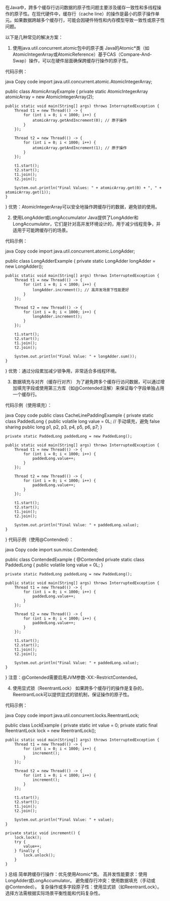 在Java中，跨多个缓存行访问数据的原子性问题主要涉及缓存一致性和多线程操作的原子性。在现代硬件中，缓存行（cache line）的操作是最小的原子操作单元。如果数据跨越多个缓存行，可能会因硬件特性和内存模型导致一致性或原子性问题。

以下是几种常见的解决方案：

1. 使用java.util.concurrent.atomic包中的原子类
Java的Atomic*类（如AtomicIntegerArray或AtomicReference）基于CAS（Compare-And-Swap）操作，可以在硬件层面确保跨缓存行操作的原子性。

代码示例：

java
Copy code
import java.util.concurrent.atomic.AtomicIntegerArray;

public class AtomicArrayExample {
    private static AtomicIntegerArray atomicArray = new AtomicIntegerArray(2);

    public static void main(String[] args) throws InterruptedException {
        Thread t1 = new Thread(() -> {
            for (int i = 0; i < 1000; i++) {
                atomicArray.getAndIncrement(0); // 原子操作
            }
        });

        Thread t2 = new Thread(() -> {
            for (int i = 0; i < 1000; i++) {
                atomicArray.getAndIncrement(1); // 原子操作
            }
        });

        t1.start();
        t2.start();
        t1.join();
        t2.join();

        System.out.println("Final Values: " + atomicArray.get(0) + ", " + atomicArray.get(1));
    }
}
优势：AtomicIntegerArray可以安全地操作跨缓存行的数据，避免锁的使用。

2. 使用LongAdder或LongAccumulator
Java提供了LongAdder和LongAccumulator，它们是针对高并发环境设计的，用于减少线程竞争，并适用于可能跨缓存行的场景。

代码示例：

java
Copy code
import java.util.concurrent.atomic.LongAdder;

public class LongAdderExample {
    private static LongAdder longAdder = new LongAdder();

    public static void main(String[] args) throws InterruptedException {
        Thread t1 = new Thread(() -> {
            for (int i = 0; i < 1000; i++) {
                longAdder.increment(); // 高并发场景下性能更好
            }
        });

        Thread t2 = new Thread(() -> {
            for (int i = 0; i < 1000; i++) {
                longAdder.increment();
            }
        });

        t1.start();
        t2.start();
        t1.join();
        t2.join();

        System.out.println("Final Value: " + longAdder.sum());
    }
}
优势：通过分段累加减少锁争用，非常适合多线程环境。

3. 数据填充与对齐（缓存行对齐）
为了避免跨多个缓存行访问数据，可以通过增加填充字段或使用第三方库（如@Contended注解）来保证每个字段单独占用一个缓存行。

代码示例（使用填充）：

java
Copy code
public class CacheLinePaddingExample {
    private static class PaddedLong {
        public volatile long value = 0L;
        // 手动填充，避免 false sharing
        public long p1, p2, p3, p4, p5, p6, p7;
    }

    private static PaddedLong paddedLong = new PaddedLong();

    public static void main(String[] args) throws InterruptedException {
        Thread t1 = new Thread(() -> {
            for (int i = 0; i < 1000; i++) {
                paddedLong.value++;
            }
        });

        Thread t2 = new Thread(() -> {
            for (int i = 0; i < 1000; i++) {
                paddedLong.value++;
            }
        });

        t1.start();
        t2.start();
        t1.join();
        t2.join();

        System.out.println("Final Value: " + paddedLong.value);
    }
}
代码示例（使用@Contended）：

java
Copy code
import sun.misc.Contended;

public class ContendedExample {
    @Contended
    private static class PaddedLong {
        public volatile long value = 0L;
    }

    private static PaddedLong paddedLong = new PaddedLong();

    public static void main(String[] args) throws InterruptedException {
        Thread t1 = new Thread(() -> {
            for (int i = 0; i < 1000; i++) {
                paddedLong.value++;
            }
        });

        Thread t2 = new Thread(() -> {
            for (int i = 0; i < 1000; i++) {
                paddedLong.value++;
            }
        });

        t1.start();
        t2.start();
        t1.join();
        t2.join();

        System.out.println("Final Value: " + paddedLong.value);
    }
}
注意：@Contended需要启用JVM参数-XX:-RestrictContended。

4. 使用显式锁（ReentrantLock）
如果跨多个缓存行的操作是复杂的，ReentrantLock可以提供显式的锁机制，保证操作的原子性。

代码示例：

java
Copy code
import java.util.concurrent.locks.ReentrantLock;

public class LockExample {
    private static int value = 0;
    private static final ReentrantLock lock = new ReentrantLock();

    public static void main(String[] args) throws InterruptedException {
        Thread t1 = new Thread(() -> {
            for (int i = 0; i < 1000; i++) {
                increment();
            }
        });

        Thread t2 = new Thread(() -> {
            for (int i = 0; i < 1000; i++) {
                increment();
            }
        });

        t1.start();
        t2.start();
        t1.join();
        t2.join();

        System.out.println("Final Value: " + value);
    }

    private static void increment() {
        lock.lock();
        try {
            value++;
        } finally {
            lock.unlock();
        }
    }
}
总结
简单跨缓存行操作：优先使用Atomic*类。
高并发性能要求：使用LongAdder或LongAccumulator。
避免缓存行冲突：使用数据填充（手动或@Contended）。
复杂操作或多字段原子性：使用显式锁（如ReentrantLock）。
选择方法需根据实际场景平衡性能和代码复杂性。

